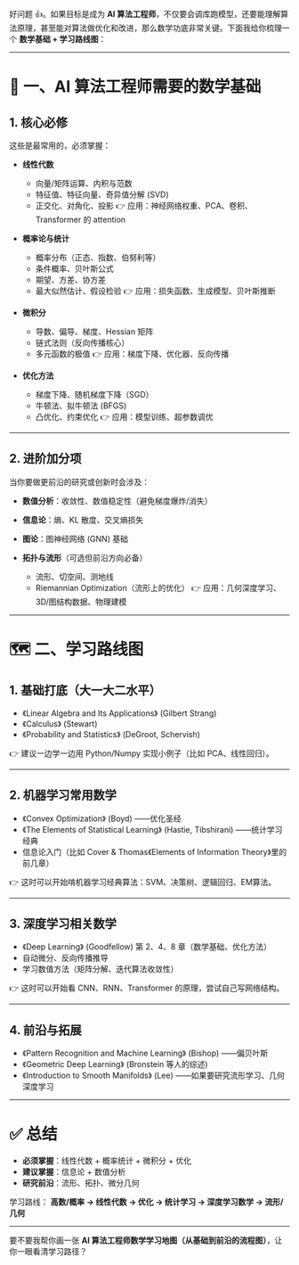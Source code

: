 好问题 👍。如果目标是成为 **AI 算法工程师**，不仅要会调库跑模型，还要能理解算法原理，甚至能对算法做优化和改进，那么数学功底非常关键。下面我给你梳理一个 **数学基础 + 学习路线图**：

---

# 🧮 一、AI 算法工程师需要的数学基础

## 1. **核心必修**

这些是最常用的，必须掌握：

* **线性代数**

  * 向量/矩阵运算、内积与范数
  * 特征值、特征向量、奇异值分解 (SVD)
  * 正交化、对角化、投影
    👉 应用：神经网络权重、PCA、卷积、Transformer 的 attention

* **概率论与统计**

  * 概率分布（正态、指数、伯努利等）
  * 条件概率、贝叶斯公式
  * 期望、方差、协方差
  * 最大似然估计、假设检验
    👉 应用：损失函数、生成模型、贝叶斯推断

* **微积分**

  * 导数、偏导、梯度、Hessian 矩阵
  * 链式法则（反向传播核心）
  * 多元函数的极值
    👉 应用：梯度下降、优化器、反向传播

* **优化方法**

  * 梯度下降、随机梯度下降（SGD）
  * 牛顿法、拟牛顿法 (BFGS)
  * 凸优化、约束优化
    👉 应用：模型训练、超参数调优

---

## 2. **进阶加分项**

当你要做更前沿的研究或创新时会涉及：

* **数值分析**：收敛性、数值稳定性（避免梯度爆炸/消失）
* **信息论**：熵、KL 散度、交叉熵损失
* **图论**：图神经网络 (GNN) 基础
* **拓扑与流形**（可选但前沿方向必备）

  * 流形、切空间、测地线
  * Riemannian Optimization（流形上的优化）
    👉 应用：几何深度学习、3D/图结构数据、物理建模

---

# 🗺️ 二、学习路线图

## 1. 基础打底（大一大二水平）

* 《Linear Algebra and Its Applications》 (Gilbert Strang)
* 《Calculus》 (Stewart)
* 《Probability and Statistics》 (DeGroot, Schervish)

👉 建议一边学一边用 Python/Numpy 实现小例子（比如 PCA、线性回归）。

---

## 2. 机器学习常用数学

* 《Convex Optimization》 (Boyd) ——优化圣经
* 《The Elements of Statistical Learning》 (Hastie, Tibshirani) ——统计学习经典
* 信息论入门（比如 Cover & Thomas《Elements of Information Theory》里的前几章）

👉 这时可以开始啃机器学习经典算法：SVM、决策树、逻辑回归、EM算法。

---

## 3. 深度学习相关数学

* 《Deep Learning》 (Goodfellow) 第 2、4、8 章（数学基础、优化方法）
* 自动微分、反向传播推导
* 学习数值方法（矩阵分解、迭代算法收敛性）

👉 这时可以开始看 CNN、RNN、Transformer 的原理，尝试自己写网络结构。

---

## 4. 前沿与拓展

* 《Pattern Recognition and Machine Learning》 (Bishop) ——偏贝叶斯
* 《Geometric Deep Learning》 (Bronstein 等人的综述)
* 《Introduction to Smooth Manifolds》 (Lee) ——如果要研究流形学习、几何深度学习

---

# ✅ 总结

* **必须掌握**：线性代数 + 概率统计 + 微积分 + 优化
* **建议掌握**：信息论 + 数值分析
* **研究前沿**：流形、拓扑、微分几何

学习路线：
**高数/概率 → 线性代数 → 优化 → 统计学习 → 深度学习数学 → 流形/几何**

---

要不要我帮你画一张 **AI 算法工程师数学学习地图（从基础到前沿的流程图）**，让你一眼看清学习路径？


